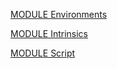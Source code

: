 [MODULE Environments](https://github.com/io-core/Script/blob/main/Environments.Mod)

[MODULE Intrinsics](https://github.com/io-core/Script/blob/main/Intrinsics.Mod)

[MODULE Script](https://github.com/io-core/Script/blob/main/Script.Mod)

